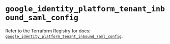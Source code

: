# `google_identity_platform_tenant_inbound_saml_config`

Refer to the Terraform Registry for docs: [`google_identity_platform_tenant_inbound_saml_config`](https://registry.terraform.io/providers/hashicorp/google-beta/5.25.0/docs/resources/google_identity_platform_tenant_inbound_saml_config).
